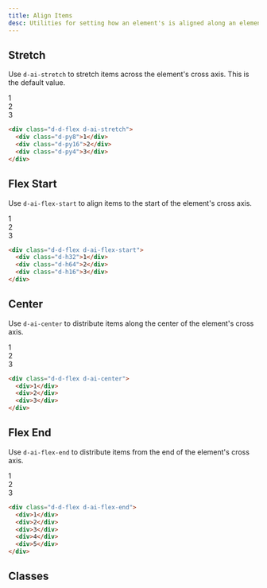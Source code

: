 ```yaml
---
title: Align Items
desc: Utilities for setting how an element's is aligned along an element's cross axis.
---
```


## Stretch

Use `d-ai-stretch` to stretch items across the element's cross axis. This is the default value.

<code-well-header class="d-fl-center d-fd-column d-p24 d-bgc-purple-100 d-bgo50 d-w100p d-hmn216" custom>
  <div class="d-d-flex d-ai-stretch d-p8 d-w100p d-hmn216 d-bar8 d-bgc-purple-100">
    <div class="d-fl-center d-fl1 d-m8 d-px16 d-py8 d-bgc-purple-300 d-bar4 d-fs-300 d-fw-bold">1</div>
    <div class="d-fl-center d-fl1 d-m8 d-px16 d-py16 d-bgc-purple-300 d-bar4 d-fs-300 d-fw-bold">2</div>
    <div class="d-fl-center d-fl1 d-m8 d-px16 d-py4 d-bgc-purple-300 d-bar4 d-fs-300 d-fw-bold">3</div>
  </div>
</code-well-header>

```html
<div class="d-d-flex d-ai-stretch">
  <div class="d-py8">1</div>
  <div class="d-py16">2</div>
  <div class="d-py4">3</div>
</div>
```

## Flex Start

Use `d-ai-flex-start` to align items to the start of the element's cross axis.

<code-well-header class="d-fl-center d-fd-column d-p24 d-bgc-magenta-100 d-bgo50 d-w100p d-hmn216" custom>
  <div class="d-d-flex d-ai-flex-start d-p8 d-w100p d-hmn216 d-bar8 d-bgc-magenta-100">
    <div class="d-fl-center d-fl1 d-m8 d-px16 d-py4 d-bgc-magenta-100 d-bar4 d-fs-300 d-fw-bold">1</div>
    <div class="d-fl-center d-fl1 d-m8 d-px16 d-py24 d-bgc-magenta-100 d-bar4 d-fs-300 d-fw-bold">2</div>
    <div class="d-fl-center d-fl1 d-m8 d-px16 d-py16 d-bgc-magenta-100 d-bar4 d-fs-300 d-fw-bold">3</div>
  </div>
</code-well-header>

```html
<div class="d-d-flex d-ai-flex-start">
  <div class="d-h32">1</div>
  <div class="d-h64">2</div>
  <div class="d-h16">3</div>
</div>
```

## Center

Use `d-ai-center` to distribute items along the center of the element's cross axis.

<code-well-header class="d-fl-center d-fd-column d-p24 d-bgc-green-100 d-bgo50 d-w100p d-hmn216" custom>
  <div class="d-d-flex d-ai-center d-p8 d-w100p d-hmn216 d-bar8 d-bgc-green-100">
    <div class="d-fl-center d-fl1 d-m8 d-px16 d-py4 d-bgc-green-200 d-bar4 d-fs-300 d-fw-bold">1</div>
    <div class="d-fl-center d-fl1 d-m8 d-px16 d-py24 d-bgc-green-200 d-bar4 d-fs-300 d-fw-bold">2</div>
    <div class="d-fl-center d-fl1 d-m8 d-px16 d-py16 d-bgc-green-200 d-bar4 d-fs-300 d-fw-bold">3</div>
  </div>
</code-well-header>

```html
<div class="d-d-flex d-ai-center">
  <div>1</div>
  <div>2</div>
  <div>3</div>
</div>
```

## Flex End

Use `d-ai-flex-end` to distribute items from the end of the element's cross axis.

<code-well-header class="d-fl-center d-fd-column d-p24 d-bgc-red-100 d-bgo50 d-w100p d-hmn216">
  <div class="d-d-flex d-ai-flex-end d-p8 d-w100p d-hmn216 d-bar8 d-bgc-red-100">
    <div class="d-fl-center d-fl1 d-m8 d-px16 d-py4 d-bgc-red-100 d-bar4 d-fs-300 d-fw-bold">1</div>
    <div class="d-fl-center d-fl1 d-m8 d-px16 d-py24 d-bgc-red-100 d-bar4 d-fs-300 d-fw-bold">2</div>
    <div class="d-fl-center d-fl1 d-m8 d-px16 d-py16 d-bgc-red-100 d-bar4 d-fs-300 d-fw-bold">3</div>
  </div>
</code-well-header>

```html
<div class="d-d-flex d-ai-flex-end">
  <div>1</div>
  <div>2</div>
  <div>3</div>
  <div>4</div>
  <div>5</div>
</div>
```

<script setup>
  import { alignItems } from '@data/flex.json';
</script>

## Classes

<utility-class-table>
 <template #content>
    <tbody>
      <tr v-for="{ class: className, output } in alignItems">
        <th scope="row" class="d-ff-mono d-fc-purple d-fw-normal d-fs-100">.d-{{ className }}</th>
        <td class="d-ff-mono d-fc-orange d-fs-100">{{ output }}</td>
      </tr>
    </tbody>
  </template>
</utility-class-table>
